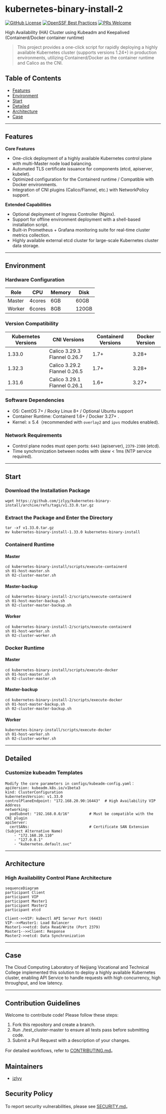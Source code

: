 # kubernetes-binary-install-2
[![GitHub License](https://img.shields.io/badge/License-Apache%202.0-blue.svg)](https://www.apache.org/licenses/LICENSE-2.0)
[![OpenSSF Best Practices](https://www.bestpractices.dev/projects/10241/badge)](https://www.bestpractices.dev/projects/10241)
[![PRs Welcome](https://img.shields.io/badge/PRs-welcome-brightgreen)](CONTRIBUTING.md)


High Availability (HA) Cluster using Kubeadm and Keepalived (Containerd/Docker container runtime)

>This project provides a one-click script for rapidly deploying a highly available Kubernetes cluster (supports versions 1.24+) in production environments, utilizing Containerd/Docker as the container runtime and Calico as the CNI.

## Table of Contents
- [Features](#Features)
- [Environment](#Environment)
- [Start](#Start)
- [Detailed](#Detailed)
- [Architecture](#Architecture)
- [Case](#Case)
---
## Features
**Core Features**
- One-click deployment of a highly available Kubernetes control plane with multi-Master node load balancing.
- Automated TLS certificate issuance for components (etcd, apiserver, kubelet).
- Optimized configuration for the Containerd runtime / Compatible with Docker environments.
- Integration of CNI plugins (Calico/Flannel, etc.) with NetworkPolicy support.

**Extended Capabilities**
- Optional deployment of Ingress Controller (Nginx).
- Support for offline environment deployment with a shell-based installation script.
- Built-in Prometheus + Grafana monitoring suite for real-time cluster metrics collection.
- Highly available external etcd cluster for large-scale Kubernetes cluster data storage.
---

## Environment
### **Hardware Configuration**
| Role       | CPU     | Memory | Disk  |
|------------|---------|--------|-------|
| Master     | 4cores  | 6GB    | 60GB  | 
| Worker     | 6cores  | 8GB    | 120GB |

### **Version Compatibility**
| Kubernetes Versions |           CNI Versions         |  Containerd Versions | Docker Version |
|---------------------|--------------------------------|----------------------|----------------|
| 1.33.0              | Calico 3.29.3  Flannel 0.26.7  | 1.7+                 | 3.28+
| 1.32.3              | Calico 3.29.2  Flannel 0.26.5  | 1.7+                 | 3.28+
| 1.31.6              | Calico 3.29.1  Flannel 0.26.1  | 1.6+                 | 3.27+

### **Software Dependencies**
- OS: CentOS 7+ / Rocky Linux 8+ / Optional Ubuntu support
- Container Runtime: Containerd 1.6+ / Docker 3.27+ .
- Kernel: ≥ 5.4（recommended with `overlay2` and `ipvs` modules enabled).

### **Network Requirements**
- Control plane nodes must open ports: `6443` (apiserver), `2379-2380` (etcd).
- Time synchronization between nodes with skew < 1ms (NTP service required).
---
## Start
### Download the Installation Package
    wget https://github.com/jzlyy/kubernetes-binary-install/archive/refs/tags/v1.33.0.tar.gz

### Extract the Package and Enter the Directory
    tar -xf v1.33.0.tar.gz
    mv kubernetes-binary-install-1.33.0 kubernetes-binary-install
### Containerd Runtime
#### Master
    cd kubernetes-binary-install/scripts/execute-containerd
    sh 01-host-master.sh 
    sh 02-cluster-master.sh
#### Master-backup
    cd kubernetes-binary-install-2/scripts/execute-containerd
    sh 01-host-master-backup.sh
    sh 02-cluster-master-backup.sh
#### Worker
    cd kubernetes-binary-install-2/scripts/execute-containerd
    sh 01-host-worker.sh
    sh 02-cluster-worker.sh
### Docker Runtime
#### Master
    cd kubernetes-binary-install/scripts/execute-docker
    sh 01-host-master.sh
    sh 02-cluster-master.sh
#### Master-backup
    cd kubernetes-binary-install-2/scripts/execute-docker
    sh 01-host-master-backup.sh
    sh 02-cluster-master-backup.sh
#### Worker
    kubernetes-binary-install/scripts/execute-docker
    sh 01-host-worker.sh
    sh 02-cluster-worker.sh
---
## Detailed
### Customize kubeadm Templates
    Modify the core parameters in configs/kubeadm-config.yaml：
    apiVersion: kubeadm.k8s.io/v1beta3
    kind: ClusterConfiguration
    kubernetesVersion: v1.33.0
    controlPlaneEndpoint: "172.168.20.90:16443"  # High Availability VIP Address
    networking:
      podSubnet: "192.168.0.0/16"         # Must be compatible with the CNI plugin
    apiServer:
      certSANs:                           # Certificate SAN Extension (Subject Alternative Name)
        - "172.168.20.110"
        - "127.0.0.1"
        - "kubernetes.default.svc"
---
## Architecture
### High Availability Control Plane Architecture
    sequenceDiagram
    participant Client
    participant VIP
    participant Master1
    participant Master2
    participant etcd

    Client->>VIP: kubectl API Server Port (6443)
    VIP-->>Master1: Load Balancer
    Master1->>etcd: Data Read/Write (Port 2379)
    Master1-->>Client: Response
    Master2->>etcd: Data Synchronization
---
## Case

The Cloud Computing Laboratory of Neijiang Vocational and Technical College implemented this solution to deploy a highly available Kubernetes cluster, enabling API Service to handle requests with high concurrency, high throughput, and low latency.

---
## Contribution Guidelines

Welcome to contribute code! Please follow these steps:
1. Fork this repository and create a branch.
2. Run ./test_cluster-master to ensure all tests pass before submitting code.
3. Submit a Pull Request with a description of your changes.

For detailed workflows, refer to [CONTRIBUTING.md](CONTRIBUTING.md)。

## Maintainers
- [jzlyy](https://github.com/jzlyy)

## Security Policy
To report security vulnerabilities, please see [SECURITY.md](SECURITY.md)。
